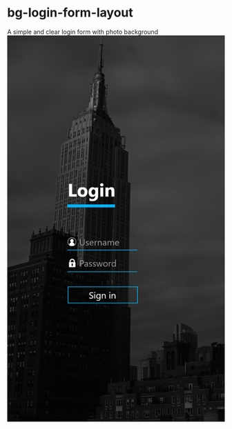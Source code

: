 # bg-login-form-layout
A simple and clear login form with photo background
![alt text](https://github.com/amakuu/bg-login-form-layout/blob/master/bg-login.png?raw=true)
